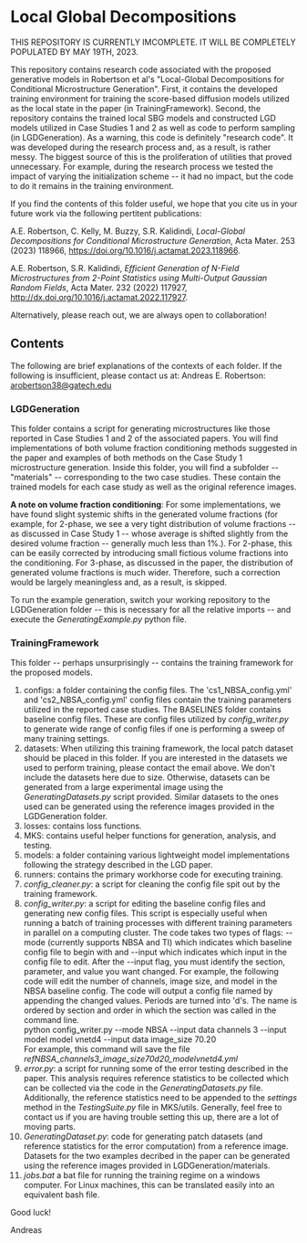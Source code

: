 # Local Global Decompositions

THIS REPOSITORY IS CURRENTLY IMCOMPLETE. IT WILL BE COMPLETELY POPULATED BY MAY 19TH, 2023. 

This repository contains research code associated with the proposed generative models in Robertson et al's "Local-Global Decompositions for Conditional Microstructure Generation". First, it contains the developed training environment for training the score-based diffusion models utilized as the local state in the paper (in TrainingFramework). Second, the repository contains the trained local SBG models and constructed LGD models utilized in Case Studies 1 and 2 as well as code to perform sampling (in LGDGeneration). As a warning, this code is definitely "research code". It was developed during the research process and, as a result, is rather messy. The biggest source of this is the proliferation of utilities that proved unnecessary. For example, during the research process we tested the impact of varying the initialization scheme -- it had no impact, but the code to do it remains in the training environment. 

If you find the contents of this folder useful, we hope that you cite us in your future work via the following pertitent publications:

A.E. Robertson, C. Kelly, M. Buzzy, S.R. Kalidindi, *Local-Global Decompositions for Conditional Microstructure Generation*, Acta Mater. 253 (2023) 118966, https://doi.org/10.1016/j.actamat.2023.118966.

A.E. Robertson, S.R. Kalidindi, *Efficient Generation of N-Field Microstructures from 2-Point Statistics using Multi-Output Gaussian Random Fields*, Acta Mater. 232 (2022) 117927, http://dx.doi.org/10.1016/j.actamat.2022.117927.

Alternatively, please reach out, we are always open to collaboration!

## Contents

The following are brief explanations of the contexts of each folder. 
If the following is insufficient, please contact us at:
Andreas E. Robertson: arobertson38@gatech.edu

### **LGDGeneration**

This folder contains a script for generating microstructures like those reported in Case Studies 1 and 2 of the associated papers. You will find implementations of both volume fraction conditioning methods suggested in the paper and examples of both methods on the Case Study 1 microstructure generation. Inside this folder, you will find a subfolder -- "materials" -- corresponding to the two case studies. These contain the trained models for each case study as well as the original reference images.

**A note on volume fraction conditioning**: For some implementations, we have found slight systemic shifts in the generated volume fractions (for example, for 2-phase, we see a very tight distribution of volume fractions -- as discussed in Case Study 1 -- whose average is shifted slightly from the desired volume fraction -- generally much less than 1%.). For 2-phase, this can be easily corrected by introducing small fictious volume fractions into the conditioning. For 3-phase, as discussed in the paper, the distribution of generated volume fractions is much wider. Therefore, such a correction would be largely meaningless and, as a result, is skipped.

To run the example generation, switch your working repository to the LGDGeneration folder -- this is necessary for all the relative imports -- and execute the *GeneratingExample.py* python file.

### **TrainingFramework**
This folder -- perhaps unsurprisingly -- contains the training framework for the proposed models. 

1. configs: a folder containing the config files. The 'cs1_NBSA_config.yml' and 'cs2_NBSA_config.yml' config files contain the training parameters utilized in the reported case studies. The BASELINES folder contains baseline config files. These are config files utilized by *config_writer.py* to generate wide range of config files if one is performing a sweep of many training settings. 
2. datasets: When utilizing this training framework, the local patch dataset should be placed in this folder. If you are interested in the datasets we used to perform training, please contact the email above. We don't include the datasets here due to size. Otherwise, datasets can be generated from a large experimental image using the *GeneratingDatasets.py* script provided. Similar datasets to the ones used can be generated using the reference images provided in the LGDGeneration folder. 
3. losses: contains loss functions.
4. MKS: contains useful helper functions for generation, analysis, and testing.
5. models: a folder containing various lightweight model implementations following the strategy described in the LGD paper.
6. runners: contains the primary workhorse code for executing training.
7. *config_cleaner.py*: a script for cleaning the config file spit out by the training framework. 
8. *config_writer.py*: a script for editing the baseline config files and generating new config files. This script is especially useful when running a batch of training processes with different training parameters in parallel on a computing cluster. The code takes two types of flags: --mode (currently supports NBSA and TI) which indicates which baseline config file to begin with and --input which indicates which input in the config file to edit. After the --input flag, you must identify the section, parameter, and value you want changed. For example, the following code will edit the number of channels, image size, and model in the NBSA baseline config. The code will output a config file named by appending the changed values. Periods are turned into 'd's. The name is ordered by section and order in which the section was called in the command line.  
        python config_writer.py --mode NBSA --input data channels 3 --input model model vnetd4 --input data image_size 70.20  
For example, this command will save the file *refNBSA_channels3_image_size70d20_modelvnetd4.yml*  
9. *error.py*: a script for running some of the error testing described in the paper. This analysis requires reference statistics to be collected which can be collected via the code in the *GeneratingDatasets.py* file. Additionally, the reference statistics need to be appended to the *settings* method in the *TestingSuite.py* file in MKS/utils. Generally, feel free to contact us if you are having trouble setting this up, there are a lot of moving parts.
10. *GeneratingDataset.py*: code for generating patch datasets (and reference statistics for the error computation) from a reference image. Datasets for the two examples decribed in the paper can be generated using the reference images provided in LGDGeneration/materials. 
11. *jobs.bat* a bat file for running the training regime on a windows computer. For Linux machines, this can be translated easily into an equivalent bash file. 

Good luck!

Andreas
